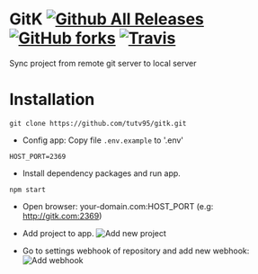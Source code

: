 # GitK [![Github All Releases](https://img.shields.io/github/downloads/tutv95/gitk/total.svg)]() [![GitHub forks](https://img.shields.io/github/forks/tutv95/gitk.svg)](https://github.com/tutv95/gitk/network) [![Travis](https://img.shields.io/travis/tutv95/gitk.svg)]()
Sync project from remote git server to local server

# Installation

```
git clone https://github.com/tutv95/gitk.git
```

- Config app: Copy file `.env.example` to '.env'
```
HOST_PORT=2369
```

- Install dependency packages and run app.
```
npm start
```

- Open browser: your-domain.com:HOST_PORT (e.g: http://gitk.com:2369)

- Add project to app.
![Add new project](./docs/images/new-project.png)

- Go to settings webhook of repository and add new webhook:
![Add webhook](./docs/images/add-webhook.png)